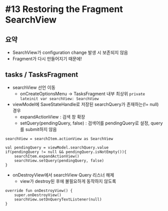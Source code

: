 # #13 Restoring the Fragment SearchView
## 요약
- SearchView가 configuration change 발생 시 보존되지 않음
- Fragment가 다시 만들어지기 때문에!


## tasks / TasksFragment
- searchView 선언 이동
  - onCreateOptionsMenu -> TasksFragment 내부 최상위 ```private lateinit var searchView: SearchView```
- viewModel에 SaveStateHandle로 저장된 searchQuery가 존재하는(!= null) 경우 
  - expandActionView : 검색 창 확장
  - setQuery(pendingQuery, false) : 검색어를 pendingQuery로 설정, query를 submit하지 않음
```
searchView = searchItem.actionView as SearchView

val pendingQuery = viewModel.searchQuery.value
if(pendingQuery != null && pendingQuery.isNotEmpty()){
    searchItem.expandActionView()
    searchView.setQuery(pendingQuery, false)
}
```
- onDestroyView에서 searchView Query 리스너 해제
  - view가 destroy된 후에 불필요하게 동작하지 않도록
```
override fun onDestroyView() {
    super.onDestroyView()
    searchView.setOnQueryTextListener(null)
}
```
